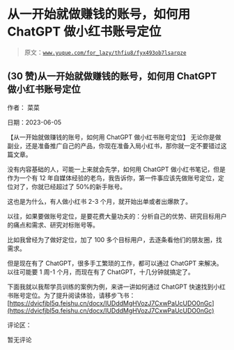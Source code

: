 # 从一开始就做赚钱的账号，如何用 ChatGPT 做小红书账号定位

> 原文：[`www.yuque.com/for_lazy/thfiu8/fyx493ob7lsarqze`](https://www.yuque.com/for_lazy/thfiu8/fyx493ob7lsarqze)



## (30 赞)从一开始就做赚钱的账号，如何用 ChatGPT 做小红书账号定位 

作者： 菜菜 

日期：2023-06-05 

【从一开始就做赚钱的账号，如何用 ChatGPT 做小红书账号定位】 无论你是做副业，还是准备推广自己的产品，你现在准备入局小红书，那你就一定不要错过这篇文章。 

没有内容基础的人，可能一上来就会先学，如何用 ChatGPT 做小红书笔记，但是作为一个有 12 年自媒体经验的老鸟，我告诉你，第一件事应该先做账号定位，定位对了，你就已经超过了 50%的新手账号。 

这也是为什么，有人做小红书 2-3 个月，就开始出单或者出爆款了。 

以往，如果要做账号定位，是要花费大量功夫的：分析自己的优势、研究目标用户的痛点和需求、研究对标账号等。 

比如我曾经为了做好定位，加了 100 多个目标用户，去逐条看他们的朋友圈，找需求。 

但是现在有了 ChatGPT，很多手工繁琐的工作，都可以通过 ChatGPT 来解决。以往可能要 1 周-1 个月，而现在有了 ChatGPT，十几分钟就搞定了。 

下面我就以我帮学员训练的案例为例，来讲一讲如何通过 ChatGPT 快速找到小红书账号定位。为了提升阅读体验，请移步飞书：[https://dvicfjbl5q.feishu.cn/docx/IUDddMgHVozJ7CxwPaUcUDO0nGc](https://dvicfjbl5q.feishu.cn/docx/IUDddMgHVozJ7CxwPaUcUDO0nGc) 

评论区： 

暂无评论